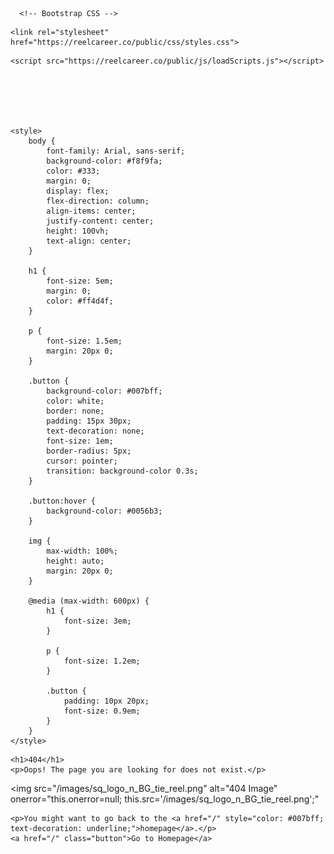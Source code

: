 <!DOCTYPE html>
<html lang="en">
<head>
    <meta charset="UTF-8">
    <meta name="viewport" content="width=device-width, initial-scale=1.0">
    <title>404 Not Found</title>

      <!-- Bootstrap CSS -->
  <link rel="stylesheet" href="https://stackpath.bootstrapcdn.com/bootstrap/4.5.2/css/bootstrap.min.css">

  <link rel="stylesheet" href="https://cdnjs.cloudflare.com/ajax/libs/font-awesome/5.15.3/css/all.min.css">
 
    <link rel="stylesheet" href="https://reelcareer.co/public/css/styles.css">


 <script src="https://reelcareer.co/public/js/scripts.js"></script>
    <script src="https://reelcareer.co/public/js/loadScripts.js"></script>
  
  
   



    <style>
        body {
            font-family: Arial, sans-serif;
            background-color: #f8f9fa;
            color: #333;
            margin: 0;
            display: flex;
            flex-direction: column;
            align-items: center;
            justify-content: center;
            height: 100vh;
            text-align: center;
        }

        h1 {
            font-size: 5em;
            margin: 0;
            color: #ff4d4f;
        }

        p {
            font-size: 1.5em;
            margin: 20px 0;
        }

        .button {
            background-color: #007bff;
            color: white;
            border: none;
            padding: 15px 30px;
            text-decoration: none;
            font-size: 1em;
            border-radius: 5px;
            cursor: pointer;
            transition: background-color 0.3s;
        }

        .button:hover {
            background-color: #0056b3;
        }

        img {
            max-width: 100%;
            height: auto;
            margin: 20px 0;
        }

        @media (max-width: 600px) {
            h1 {
                font-size: 3em;
            }

            p {
                font-size: 1.2em;
            }

            .button {
                padding: 10px 20px;
                font-size: 0.9em;
            }
        }
    </style>
</head>
<nav></nav>


<body>
  <script src="https://reelcareer.co/public/js/bodyload.js"></script>
      <main id="main-content">
    <!-- Featured Jobs Section -->

  
    <h1>404</h1>
    <p>Oops! The page you are looking for does not exist.</p>
<img 
    src="/images/sq_logo_n_BG_tie_reel.png" 
    alt="404 Image" 
    onerror="this.onerror=null; this.src='/images/sq_logo_n_BG_tie_reel.png';" 
>
    <p>You might want to go back to the <a href="/" style="color: #007bff; text-decoration: underline;">homepage</a>.</p>
    <a href="/" class="button">Go to Homepage</a>




    
</main>
  <!-- Footer -->
  <footer id="dynamic-footer"></footer>

  <!-- Firebase configuration/ Login& Out  -->
  <script type="module" src="https://reelcareer.co/public/js/main.js"></script>


</body>
</html>
